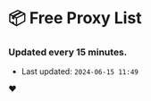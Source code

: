 # :package: Free Proxy List
### Updated every 15 minutes.

- Last updated: `2024-06-15 11:49`

:heart:
